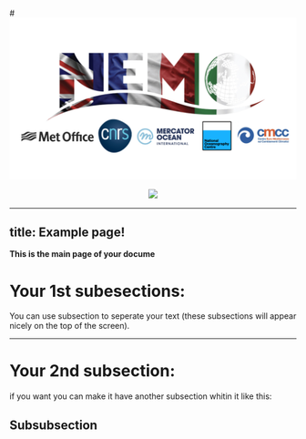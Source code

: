 #![image info](./assets/graphics.004.jpeg)

<p style="text-align: center"><img src="/assets/graphics.004.jpeg" width="500"></p>

---
title: Example page!
---

**This is the main page of your docume**

# Your 1st subesections: 

You can use subsection to seperate your text (these subsections will appear nicely on the top of the screen).

---

# Your 2nd subsection:

if you want you can make it have another subsection whitin it like this:
 
## Subsubsection
